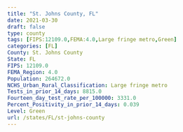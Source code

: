 ```yaml
---
title: "St. Johns County, FL"
date: 2021-03-30
draft: false
type: county
tags: [FIPS:12109.0,FEMA:4.0,Large fringe metro,Green]
categories: [FL]
County: St. Johns County
State: FL
FIPS: 12109.0
FEMA_Region: 4.0
Population: 264672.0
NCHS_Urban_Rural_Classification: Large fringe metro
Tests_in_prior_14_days: 8815.0
Fourteen_day_test_rate_per_100000: 3331.0
Percent_Positivity_in_prior_14_days: 0.039
Level: Green
url: /states/FL/st-johns-county
---
```



